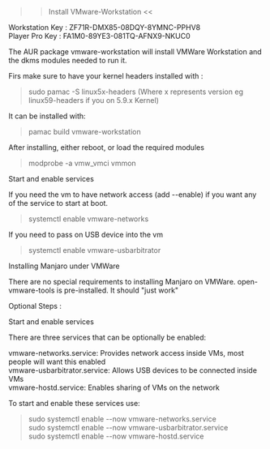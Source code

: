 >> Install VMware-Workstation <<
 
Workstation Key : ZF71R-DMX85-08DQY-8YMNC-PPHV8<br />
Player Pro Key  : FA1M0-89YE3-081TQ-AFNX9-NKUC0<br />
 
The AUR package vmware-workstation will install VMWare Workstation and the dkms modules needed to run it.<br />
 
Firs make sure to have your kernel headers installed with :<br />
 
> sudo pamac -S linux5x-headers (Where x represents version eg linux59-headers if you on 5.9.x Kernel)<br />
 
It can be installed with:<br />
 
> pamac build vmware-workstation<br />
 
After installing, either reboot, or load the required modules<br />
 
> modprobe -a vmw_vmci vmmon<br />
 
Start and enable services<br />
 
If you need the vm to have network access (add --enable) if you want any of the service to start at boot.<br />
 
> systemctl enable vmware-networks<br />
 
If you need to pass on USB device into the vm<br />
 
> systemctl enable vmware-usbarbitrator<br />
 
Installing Manjaro under VMWare<br />
 
There are no special requirements to installing Manjaro on VMWare. open-vmware-tools is pre-installed. It should "just work"<br />
 
Optional Steps :<br />
 
Start and enable services<br />
 
There are three services that can be optionally be enabled:<br />
 
vmware-networks.service: Provides network access inside VMs, most people will want this enabled<br />
vmware-usbarbitrator.service: Allows USB devices to be connected inside VMs<br />
vmware-hostd.service: Enables sharing of VMs on the network<br />
 
To start and enable these services use:<br />
 
> sudo systemctl enable --now vmware-networks.service<br />
> sudo systemctl enable --now vmware-usbarbitrator.service<br />
> sudo systemctl enable --now vmware-hostd.service<br />
